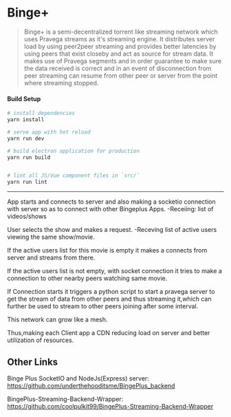 # Binge+

> Binge+ is a semi-decentralized torrent like streaming network which uses Pravega streams as it's streaming engine. It distributes server load by using peer2peer streaming and provides better latencies by using peers that exist closeby and act as source for stream data.
It makes use of Pravega segments and in order guarantee to make sure the data received is correct and in an event of disconnection from peer streaming can resume from other peer or server from the point where streaming stopped.

#### Build Setup

``` bash
# install dependencies
yarn install

# serve app with hot reload
yarn run dev

# build electron application for production
yarn run build


# lint all JS/Vue component files in `src/`
yarn run lint

```

---

App starts and connects to server and also making a socketio connection with server so as to connect with other Bingeplus Apps.
-Receiing:
 list of videos/shows

User selects the show and makes a request.
-Receving list of active users viewing the same show/movie.

If the active users list for this movie is empty it makes a connects from server and streams from there.


If the active users list is not empty,
with socket connection it tries to make a connection to other nearby peers watching same movie.

If Connection starts it triggers a python script to start a pravega server to get the stream of data from other peers and thus streaming it,which can further be used to stream to other peers joining after some interval.

This network can grow like a mesh.

Thus,making each Client app a CDN reducing load on server and better utilization of resources.



## Other Links

Binge Plus SocketIO and NodeJs(Express) server:
https://github.com/underthehooditsme/BingePlus_backend

BingePlus-Streaming-Backend-Wrapper:
https://github.com/coolpulkit99/BingePlus-Streaming-Backend-Wrapper

